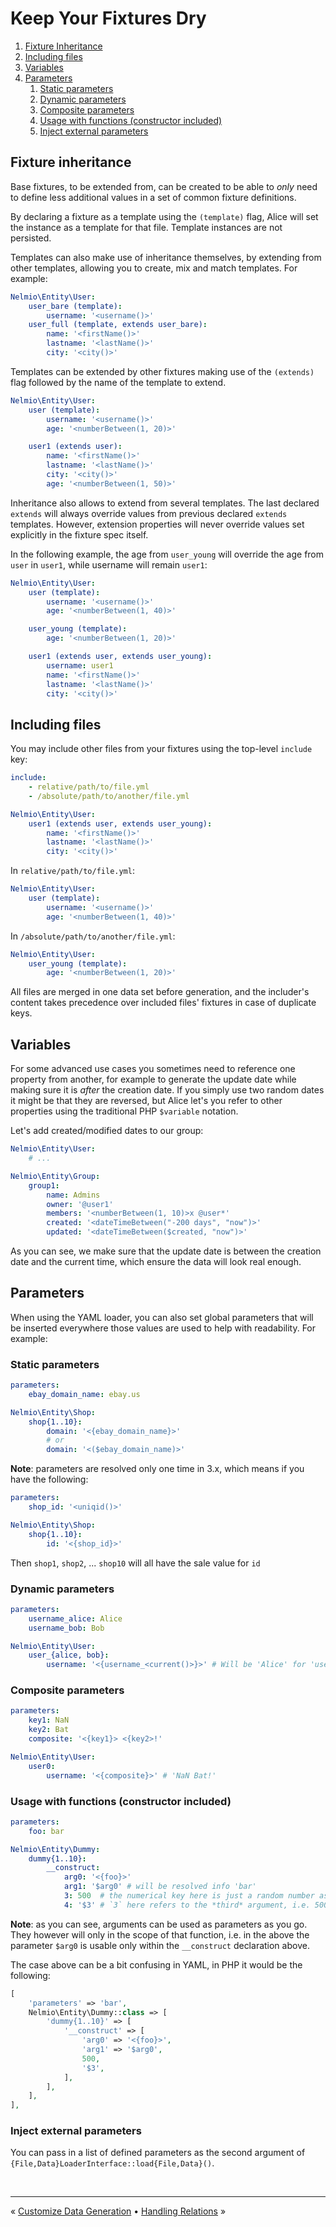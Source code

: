 # Keep Your Fixtures Dry

1. [Fixture Inheritance](#fixture-inheritance)
1. [Including files](#including-files)
1. [Variables](#variables)
1. [Parameters](#parameters)
    1. [Static parameters](#static-parameters)
    1. [Dynamic parameters](#dynamic-parameters)
    1. [Composite parameters](#composite-parameters)
    1. [Usage with functions (constructor included)](#usage-with-functions-constructor-included)
    1. [Inject external parameters](#inject-external-parameters)


## Fixture inheritance

Base fixtures, to be extended from, can be created to be able to *only* need
to define less additional values in a set of common fixture definitions.

By declaring a fixture as a template using the `(template)` flag, Alice will set
the instance as a template for that file. Template instances are not persisted.

Templates can also make use of inheritance themselves, by extending from other
templates, allowing you to create, mix and match templates. For example:

```yaml
Nelmio\Entity\User:
    user_bare (template):
        username: '<username()>'
    user_full (template, extends user_bare):
        name: '<firstName()>'
        lastname: '<lastName()>'
        city: '<city()>'
```

Templates can be extended by other fixtures making use of the `(extends)` flag
followed by the name of the template to extend.

```yaml
Nelmio\Entity\User:
    user (template):
        username: '<username()>'
        age: '<numberBetween(1, 20)>'

    user1 (extends user):
        name: '<firstName()>'
        lastname: '<lastName()>'
        city: '<city()>'
        age: '<numberBetween(1, 50)>'
```

Inheritance also allows to extend from several templates. The last declared
`extends` will always override values from previous declared `extends`
templates. However, extension properties will never override values set
explicitly in the fixture spec itself.

In the following example, the age from `user_young` will override the age from
`user` in `user1`, while username will remain `user1`:

```yaml
Nelmio\Entity\User:
    user (template):
        username: '<username()>'
        age: '<numberBetween(1, 40)>'

    user_young (template):
        age: '<numberBetween(1, 20)>'

    user1 (extends user, extends user_young):
        username: user1
        name: '<firstName()>'
        lastname: '<lastName()>'
        city: '<city()>'
```


## Including files

You may include other files from your fixtures using the top-level `include` key:

```yaml
include:
    - relative/path/to/file.yml
    - /absolute/path/to/another/file.yml

Nelmio\Entity\User:
    user1 (extends user, extends user_young):
        name: '<firstName()>'
        lastname: '<lastName()>'
        city: '<city()>'
```

In `relative/path/to/file.yml`:

```yaml
Nelmio\Entity\User:
    user (template):
        username: '<username()>'
        age: '<numberBetween(1, 40)>'
```

In `/absolute/path/to/another/file.yml`:

```yaml
Nelmio\Entity\User:
    user_young (template):
        age: '<numberBetween(1, 20)>'
```

All files are merged in one data set before generation, and the includer's
content takes precedence over included files' fixtures in case of duplicate keys.


## Variables

For some advanced use cases you sometimes need to reference one property
from another, for example to generate the update date while making sure
it is *after* the creation date. If you simply use two random dates it might
be that they are reversed, but Alice let's you refer to other properties
using the traditional PHP `$variable` notation.

Let's add created/modified dates to our group:

```yaml
Nelmio\Entity\User:
    # ...

Nelmio\Entity\Group:
    group1:
        name: Admins
        owner: '@user1'
        members: '<numberBetween(1, 10)>x @user*'
        created: '<dateTimeBetween("-200 days", "now")>'
        updated: '<dateTimeBetween($created, "now")>'
```

As you can see, we make sure that the update date is between the creation
date and the current time, which ensure the data will look real enough.


## Parameters

When using the YAML loader, you can also set global parameters that will be
inserted everywhere those values are used to help with readability. For example:

### Static parameters

```yaml
parameters:
    ebay_domain_name: ebay.us

Nelmio\Entity\Shop:
    shop{1..10}:
        domain: '<{ebay_domain_name}>'
        # or
        domain: '<($ebay_domain_name)>'
```

**Note**: parameters are resolved only one time in 3.x, which means if you have the following:

```yaml
parameters:
    shop_id: '<uniqid()>'

Nelmio\Entity\Shop:
    shop{1..10}:
        id: '<{shop_id}>'
```

Then `shop1`, `shop2`, ... `shop10` will all have the sale value for `id`


### Dynamic parameters 

```yaml
parameters:
    username_alice: Alice
    username_bob: Bob

Nelmio\Entity\User:
    user_{alice, bob}:
        username: '<{username_<current()>}>' # Will be 'Alice' for 'user_alice' and 'Bob' for 'user_bob'
```


### Composite parameters

```yaml
parameters:
    key1: NaN
    key2: Bat
    composite: '<{key1}> <{key2>!'

Nelmio\Entity\User:
    user0:
        username: '<{composite}>' # 'NaN Bat!'
```


### Usage with functions (constructor included)

```yaml
parameters:
    foo: bar

Nelmio\Entity\Dummy:
    dummy{1..10}:
        __construct:
            arg0: '<{foo}>'
            arg1: '$arg0' # will be resolved info 'bar'
            3: 500  # the numerical key here is just a random number as in YAML you cannot mix keys with array values
            4: '$3' # `3` here refers to the *third* argument, i.e. 500
```

**Note**: as you can see, arguments can be used as parameters as you go. They however will only in the scope of that 
function, i.e. in the above the parameter `$arg0` is usable only within the `__construct` declaration above.

The case above can be a bit confusing in YAML, in PHP it would be the following:

```php
[
    'parameters' => 'bar',
    Nelmio\Entity\Dummy::class => [
        'dummy{1..10}' => [
            '__construct' => [
                'arg0' => '<{foo}>',
                'arg1' => '$arg0',
                500,
                '$3',
            ],
        ],
    ],
],
```


### Inject external parameters

You can pass in a list of defined parameters as the second
argument of `{File,Data}LoaderInterface::load{File,Data}()`.


<br />
<hr />

« [Customize Data Generation](customizing-data-generation.md) • [Handling Relations](relations-handling.md) »
